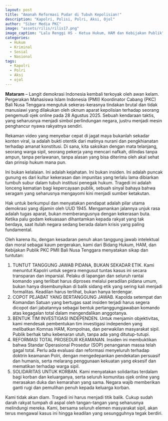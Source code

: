 ```yaml
---
layout: post
title: "Amanah Reformasi Pudar di Tubuh Kepolisian!"
description: "Kapolri, Polisi, Polri, Aksi, Ojol"
author: "Siber Media PKC"
image: "assets/rilis/rilis17.png"
image_caption: "Lalu Renggi HS - Ketua Hukum, HAM dan Kebijakan Publik"
categories:
  - Hukum
  - Kriminal
  - Sosial
  - Nasional
tags:
  - Kapolri
  - Polri
  - Aksi
  - ojol
---
```


**Mataram** – Langit demokrasi Indonesia kembali terkoyak oleh awan kelam. Pergerakan Mahasiswa Islam Indonesia (PMII) Koordinator Cabang (PKC) Bali Nusa Tenggara mengutuk sekeras-kerasnya tindakan brutal dan tidak manusiawi yang dilakukan oleh oknum aparat kepolisian terhadap seorang pengemudi ojek online pada 28 Agustus 2025. Sebuah kendaraan taktis, yang seharusnya menjadi simbol perlindungan negara, justru menjadi mesin penghancur nyawa rakyatnya sendiri.

Rekaman video yang menyebar cepat di jagat maya bukanlah sekadar konten viral, ia adalah bukti otentik dari matinya nurani dan pengkhianatan terhadap amanat konstitusi. Di sana, kita saksikan dengan mata telanjang, seorang warga sipil, seorang pekerja yang mencari nafkah, dilindas tanpa ampun, tanpa perlawanan, tanpa alasan yang bisa diterima oleh akal sehat dan prinsip hukum mana pun.

Ini bukan kelalaian. Ini adalah kejahatan. Ini bukan insiden. Ini adalah puncak gunung es dari kultur kekerasan dan impunitas yang terlalu lama dibiarkan tumbuh subur dalam tubuh institusi penegak hukum. Tragedi ini adalah lonceng kematian bagi kepercayaan publik, sebuah sinyal bahaya bahwa seragam yang seharusnya mengayomi kini menjadi sumber ketakutan.

Hak untuk berkumpul dan menyatakan pendapat adalah pilar utama demokrasi yang dijamin oleh UUD 1945. Mengamankan jalannya unjuk rasa adalah tugas aparat, bukan memberangusnya dengan kekerasan buta. Ketika palu godam kekuasaan dihantamkan kepada rakyat yang tak berdaya, saat itulah negara sedang berada dalam krisis yang paling fundamental.

Oleh karena itu, dengan kesadaran penuh akan tanggung jawab intelektual dan moral sebagai kaum pergerakan, kami dari Bidang Hukum, HAM, dan Kebijakan Publik PKC PMII Bali Nusa Tenggara menyatakan sikap dan tuntutan:

1. TUNTUT TANGGUNG JAWAB PIDANA, BUKAN SEKADAR ETIK. Kami menuntut Kapolri untuk segera mengusut tuntas kasus ini secara transparan dan imparsial. Pelaku di lapangan dan seluruh rantai komando yang terlibat harus diproses melalui peradilan pidana umum, bukan hanya disembunyikan di balik sidang etik yang sering kali menjadi formalitas. Keadilan harus terlihat, bukan hanya terdengar.
2. COPOT PEJABAT YANG BERTANGGUNG JAWAB. Kapolda setempat dan Komandan Satuan yang bertugas saat insiden terjadi harus segera dicopot dari jabatannya sebagai bentuk pertanggungjawaban komando atas kegagalan total dalam mengendalikan anggotanya.
3. BENTUK TIM INVESTIGASI INDEPENDEN. Untuk menjamin objektivitas, kami mendesak pembentukan tim investigasi independen yang melibatkan Komnas HAM, Kompolnas, dan perwakilan masyarakat sipil. Publik berhak tahu kebenaran utuh, tanpa ada yang ditutup-tutupi.
4. REFORMASI TOTAL PROSEDUR KEAMANAN. Insiden ini membuktikan bahwa Standar Operasional Prosedur (SOP) penanganan massa telah gagal total. Perlu ada evaluasi dan reformasi menyeluruh terhadap doktrin keamanan Polri, dengan mengedepankan pendekatan persuasif dan humanis, serta melarang penggunaan kekuatan yang eksesif dan mematikan terhadap warga sipil.
5. SOLIDARITAS UNTUK KORBAN. Kami menyatakan solidaritas terdalam bagi korban dan keluarganya, serta seluruh komunitas ojek online yang merasakan duka dan kemarahan yang sama. Negara wajib memberikan ganti rugi dan pemulihan penuh kepada keluarga korban.

Kami tidak akan diam. Tragedi ini harus menjadi titik balik. Cukup sudah darah rakyat tumpah di aspal oleh tangan-tangan yang seharusnya melindungi mereka. Kami, bersama seluruh elemen masyarakat sipil, akan terus mengawal kasus ini hingga keadilan yang sesungguhnya tegak berdiri.
